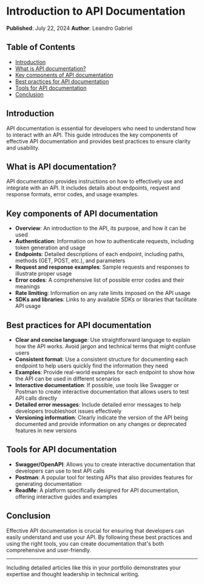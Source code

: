 # Introduction to API Documentation

**Published**: July 22, 2024
**Author**: Leandro Gabriel

## Table of Contents

- [Introduction](#introduction)
- [What is API documentation?](#what-is-api-documentation)
- [Key components of API documentation](#key-components-of-api-documentation)
- [Best practices for API documentation](#best-practices-for-api-documentation)
- [Tools for API documentation](#tools-for-api-documentation)
- [Conclusion](#conclusion)

## Introduction

API documentation is essential for developers who need to understand how to interact with an API. This guide introduces the key components of effective API documentation and provides best practices to ensure clarity and usability.

## What is API documentation?

API documentation provides instructions on how to effectively use and integrate with an API. It includes details about endpoints, request and response formats, error codes, and usage examples.

## Key components of API documentation

- **Overview**: An introduction to the API, its purpose, and how it can be used
- **Authentication**: Information on how to authenticate requests, including token generation and usage
- **Endpoints**: Detailed descriptions of each endpoint, including paths, methods (GET, POST, etc.), and parameters
- **Request and response examples**: Sample requests and responses to illustrate proper usage
- **Error codes**: A comprehensive list of possible error codes and their meanings
- **Rate limiting**: Information on any rate limits imposed on the API usage
- **SDKs and libraries**: Links to any available SDKs or libraries that facilitate API usage

## Best practices for API documentation

- **Clear and concise language**: Use straightforward language to explain how the API works. Avoid jargon and technical terms that might confuse users
- **Consistent format**: Use a consistent structure for documenting each endpoint to help users quickly find the information they need
- **Examples**: Provide real-world examples for each endpoint to show how the API can be used in different scenarios
- **Interactive documentation**: If possible, use tools like Swagger or Postman to create interactive documentation that allows users to test API calls directly
- **Detailed error messages**: Include detailed error messages to help developers troubleshoot issues effectively
- **Versioning information**: Clearly indicate the version of the API being documented and provide information on any changes or deprecated features in new versions

## Tools for API documentation

- **Swagger/OpenAPI**: Allows you to create interactive documentation that developers can use to test API calls
- **Postman**: A popular tool for testing APIs that also provides features for generating documentation
- **ReadMe**: A platform specifically designed for API documentation, offering interactive guides and examples

## Conclusion

Effective API documentation is crucial for ensuring that developers can easily understand and use your API. By following these best practices and using the right tools, you can create documentation that's both comprehensive and user-friendly.

---

Including detailed articles like this in your portfolio demonstrates your expertise and thought leadership in technical writing.